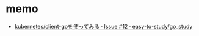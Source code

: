 # memo
- [kubernetes/client-goを使ってみる · Issue #12 · easy-to-study/go_study](https://github.com/easy-to-study/go_study/issues/12)
